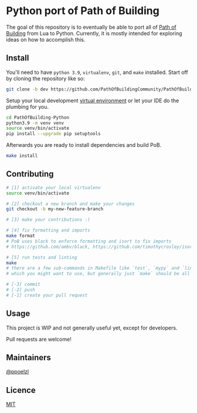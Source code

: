 # Python port of Path of Building
The goal of this repository is to eventually be able to port all of
[Path of Building](https://github.com/PathOfBuildingCommunity/PathOfBuilding)
from Lua to Python. Currently, it is mostly intended for exploring ideas on how to
accomplish this.

## Install
You'll need to have `python 3.9`, `virtualenv`, `git`, and `make` installed. Start off by cloning the repository like so:
```bash
git clone -b dev https://github.com/PathOfBuildingCommunity/PathOfBuilding-Python.git
```
Setup your local development [virtual environment](https://docs.python.org/3.9/library/venv.html) or let your IDE do the plumbing for you. 
```bash
cd PathOfBuilding-Python
python3.9 -m venv venv
source venv/bin/activate
pip install --upgrade pip setuptools
```
Afterwards you are ready to install dependencies and build PoB.
```bash
make install
```

## Contributing

```bash
# [1] activate your local virtualenv
source venv/bin/activate

# [2] checkout a new branch and make your changes
git checkout -b my-new-feature-branch

# [3] make your contributions :)

# [4] fix formatting and imports
make format
# PoB uses black to enforce formatting and isort to fix imports
# https://github.com/ambv/black, https://github.com/timothycrosley/isort

# [5] run tests and linting
make
# there are a few sub-commands in Makefile like `test`, `mypy` and `lint`
# which you might want to use, but generally just `make` should be all you need

# [-3] commit 
# [-2] push
# [-1] create your pull request
```

## Usage
This project is WIP and not generally useful yet, except for developers.


Pull requests are welcome! 
## Maintainers
[@ppoelzl](https://github.com/ppoelzl)

## Licence
[MIT](https://github.com/PathOfBuildingCommunity/PathOfBuilding-Python/blob/master/LICENSE.md)
